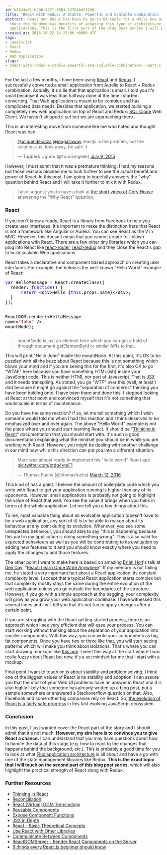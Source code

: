 ```yaml
---
id: b2843e61-e39b-467f-8981-12704bdff296
title: 'React with Redux: A Stable, Powerful and Scalable Combination - Part 1'
abstract: React and Redux has been my go-to UI tools for a while now and I wanted
  share the fundemental benefits of adopting this type of architecture on your web
  applications. This is the first part of the blog post series I will publish on this.
created_at: 2016-10-22 14:25:00 +0000 UTC
tags:
- JavaScript
- React
- Redux
- Web Application
slugs:
- react-with-redux-a-stable-powerful-and-scalable-combination---part-1
---
```


<p>For the last a few months, I have been using <a href="https://facebook.github.io/react/">React</a> and <a href="http://redux.js.org/">Redux</a>. I successfully converted a small application from Aurelia to React + Redux combination. Actually, it's a lie that that application is small. I told you it's small because it was less than halfway done at the time I started converting. That Web application is meant to be complex and has complicated data needs. Besides that application, we started building a completely new web application on top of React and Redux: <a href="http://www.red-gate.com/products/dba/sql-clone/">SQL Clone</a> Web Client. We haven’t shıpped ıt yet but we are approaching there.</p> <p>This is an interesting move from someone like me who hated and thought React was bad.</p> <blockquote class="twitter-tweet" data-lang="en"> <p lang="en" dir="ltr"><a href="https://twitter.com/migueldeicaza">@migueldeicaza</a> <a href="https://twitter.com/jongalloway">@jongalloway</a> reactjs is the problem, not the solution.Just look away, be safe :)</p>— Tugberk Ugurlu (@tourismgeek) <a href="https://twitter.com/tourismgeek/status/619235558896709632">July 9, 2015</a></blockquote><script async src="//platform.twitter.com/widgets.js" charset="utf-8"></script> <p>However, I must admit that it was a premature thinking. I had my reasons but those reasons blocked me to look further to see the actual benefıt and power of React. In this post, I am going to hopefully answers the "why" question behind React and I will take it further to mix it with Redux.</p> <blockquote> <p>I also suggest you to have a look at <a href="https://channel9.msdn.com/Events/Seth-on-the-Road/That-Conference-2015/T003">the short video of Cory House</a> answering the "Why React" question.</p></blockquote> <h3>React</h3> <p>If you don't know already, React is a library from Facebook to help you create user interfaces. It's important to make the distinction here that React is not a framework like Angular or Aurelia. You can see React as the V in MVC. However, this doesn't mean that you cannot create full-blown applications with React. There are a few other tiny libraries which you can plug into React like <a href="https://github.com/reactjs/react-router">react-router</a>, <a href="https://github.com/reactjs/react-redux">react-redux</a> and they close the React's gap to build scalable Web applications.</p> <p>React takes a declarative and component based approach on creating user interfaces. For example, the below is the well-known "Hello World" example of React:</p> <div class="code-wrapper border-shadow-1"> <div style="color: black; background-color: white"><pre><span style="color: blue">var</span> HelloMessage = React.createClass({
  render: <span style="color: blue">function</span>() {
      <span style="color: blue">return</span> &lt;div&gt;Hello {<span style="color: blue">this</span>.props.name}&lt;/div&gt;;
  }
});

ReactDOM.render(&lt;HelloMessage name=<span style="color: #a31515">"John"</span> /&gt;, mountNode);</pre></div></div>
<blockquote>
<p>mountNode is just an element here which you can get a hold of through document.getElementById or similar APIs to that.</p></blockquote>
<p>This will print "Hello John" inside the mountNode. At this point, it's OK to be puzzled with all the buzz about React because this is not something which blows your mind and if you are seeing this for the first, it's also OK to go "WTAF" here because you have something HTML{ish} inside your JavaScript code. This is neither HTML nor part of Javascript. That is <a href="https://facebook.github.io/react/docs/introducing-jsx.html">JSX</a> and it needs transpiling. As stated, you go "WTF" over this (well, at least I did) because it might go against the "separation of concerns" thinking you have been holding onto. I have been there and done this. I stopped looking at React at that point and convinced myself that it's not something that would scale in terms of maintenance.</p>
<p>Do you have the same reaction? If so, let me tell something which I wish someone would told me when I had this reaction and I think deserves to be emphasized over and over again. The above "Hello World" example is not the place where you should start learning React. It should be "<a href="https://facebook.github.io/react/docs/thinking-in-react.html">Thinking in React</a>" documentation that you should start with. It's such a good documentation explaining what the mindset you should be in while you are working with React. However, you might be dealing with another challenge in our mind now while this direction can put you into a different situation:</p>
<blockquote class="twitter-tweet" data-lang="en">
<p lang="en" dir="ltr">Marc was almost ready to implement his "hello world" React app <a href="https://t.co/ptdg4yteF1">pic.twitter.com/ptdg4yteF1</a></p>— Thomas Fuchs (@thomasfuchs) <a href="https://twitter.com/thomasfuchs/status/708675139253174273">March 12, 2016</a></blockquote><script async src="//platform.twitter.com/widgets.js" charset="utf-8"></script>
<p>This kind of has a point. I believe the amount of boilerplate code which you write with React to get your application running is higher than any of its opponents. However, small applications is probably not going to highlight the value of React that well. You see the value it brings when you think in terms of the whole application. Let me tell you a few things about this. </p>
<p>To me, most valuable thing about an evolvable application (doesn't have to be a web application, any sort of it) is to be able to reason about its behaviour at any point during its evolution. Whenever, you see some unexpected behaviour, you should able to say "this is happening because this part in my application is doing something wrong". This is also valid for expected behaviours as well as you will be contributing to its evaluation by adding new features to it and you should know exactly where you need to apply the changes to add those features.</p>
<p>The other point I want to make here is based on amazing <a href="https://twitter.com/holtbt">Brian Holt</a>'s talk at <a href="http://devday.pl/">Dev Day</a>: "<a href="https://www.youtube.com/watch?v=3NuQmzyLzh0">React: Learn Once Write Anywhere</a>". If my memory is not failing me, he stated a very important fact about a React application: its constant complexity level. I accept that a typical React application starts complex but that complexity mostly stays the same during the entire evolution of the web application unless you go outside the boundaries of the structure. However, if you go with a simple approach at the begging, your complexity will grow as you grow your web application codebase. I have witnessed this several times and I will tell you that it’s not fun to apply changes after a certain point.</p>
<p>If you are struggling with the React getting started process, there is an approach which I see very efficient that will ease your process. You can start working without thinking about the separation of your application into smaller components. With this way, you can write your components as big, fat components. Once you have two or three like that, you will start seeing patterns which will make you think about isolations. That's where you can start drawing mockups like <a href="https://github.com/tugberkugurlu/ReactJsSamples/blob/58e2f2c3edabbc9452e9d98d99ff9c8eda3e6d2b/ReactReduxFormSample/.media/add-person.png">this one</a>. I went this way at the start where I was really fuzzy about React but now, it's a set mindset for me that I start with a mockup.</p>
<p>Final point I want to touch on is about stability and problem solving, I think one of the biggest values of React is its stability and adoption. I can assure you that the most of your Web UI problems have an answer in React and it is also highly likely that someone has already written up a blog post, put a sample somewhere or answered a Stackoverflow question on that. Also, Facebook and some other big companies rely on React. So, <a href="https://facebook.github.io/react/contributing/design-principles.html#stability">the evolution of React is a fairly safe progress</a> in this fast evolving JavaScript ecosystem.</p>
<h3>Conclusion</h3>
<p>In this post, I just wanted cover the React part of the story and I should admit that it's not much. <strong>However, my aim here is to convince you to give React a chance.</strong> I can understand that you may have questions about how to handle the data at this stage (e.g. how to react to the changes that happens behind the background, etc.). This is probably a good time for you to look at what <a href="https://facebook.github.io/react/docs/flux-overview.html">Flux application architecture</a> is all about and have a go with one of the state management libraries like Redux. <strong>This is the exact topic that I will touch on the second part of this blog post series</strong>, which will also highlight the practical strength of React along with Redux.</p>
<h3>Further Resources</h3>
<ul>
<li><a href="https://facebook.github.io/react/docs/thinking-in-react.html">Thinking in React</a>
<li><a href="https://facebook.github.io/react/docs/reconciliation.html">Reconciliation</a>
<li><a href="https://facebook.github.io/react/docs/glossary.html">React (Virtual) DOM Terminology</a>
<li><a href="https://facebook.github.io/react/docs/reusable-components.html">Reusable Components</a>
<li><a href="https://facebook.github.io/react/tips/expose-component-functions.html">Expose Component Functions</a>
<li><a href="https://facebook.github.io/react/docs/jsx-in-depth.html">JSX in Depth</a>
<li><a href="https://github.com/reactjs/react-basic">React - Basic Theoretical Concepts</a>
<li><a href="https://facebook.github.io/react/tips/use-react-with-other-libraries.html">Use React with Other Libraries</a>
<li><a href="https://facebook.github.io/react/tips/communicate-between-components.html">Communicate Between Components</a>
<li><a href="https://facebook.github.io/react/docs/top-level-api.html#reactdomserver">ReactDOMServer - Render React Components on the Server</a>
<li><a href="https://camjackson.net/post/9-things-every-reactjs-beginner-should-know">9 things every React.js beginner should know</a></li></ul>  
